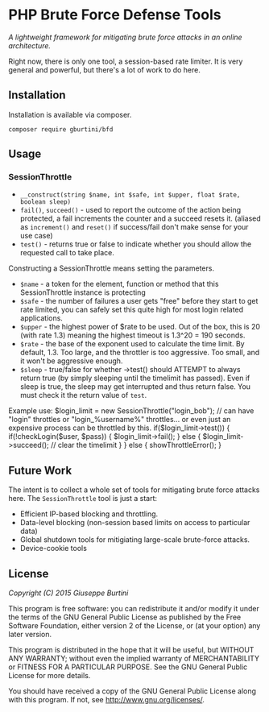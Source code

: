 PHP Brute Force Defense Tools
============================

_A lightweight framework for mitigating brute force attacks in an online architecture._

Right now, there is only one tool, a session-based rate limiter. It is very general and powerful, but there's a lot of work to do here.

Installation
------------

Installation is available via composer.

    composer require gburtini/bfd
    
    
Usage
-----

### SessionThrottle
* ``__construct(string $name, int $safe, int $upper, float $rate, boolean sleep)`` 
* ``fail()``, ``succeed()`` - used to report the outcome of the action being protected, a fail increments the counter and a succeed resets it. (aliased as ``increment()`` and ``reset()`` if success/fail don't make sense for your use case)
* ``test()`` - returns true or false to indicate whether you should allow the requested call to take place.

Constructing a SessionThrottle means setting the parameters.
* `$name` - a token for the element, function or method that this SessionThrottle instance is protecting
* `$safe` - the number of failures a user gets "free" before they start to get rate limited, you can safely set this quite high for most login related applications.
* `$upper` - the highest power of $rate to be used. Out of the box, this is 20 (with rate 1.3) meaning the highest timeout is 1.3^20 = 190 seconds.
* `$rate` - the base of the exponent used to calculate the time limit. By default, 1.3. Too large, and the throttler is too aggressive. Too small, and it won't be aggressive enough.
* `$sleep` - true/false for whether ->test() should ATTEMPT to always return true (by simply sleeping until the timelimit has passed). Even if sleep is true, the sleep may get interrupted and thus return false. You must check it the return value of `test`.

Example use:
    $login_limit = new SessionThrottle("login_bob");        // can have "login" throttles or "login_%username%" throttles... or even just an expensive process can be throttled by this.
    if($login_limit->test()) {
    	if(!checkLogin($user, $pass)) {
    		$login_limit->fail();
    	} else {
    		$login_limit->succeed(); // clear the timelimit
    	}
    } else {
    	showThrottleError();
    }

Future Work
-----------

The intent is to collect a whole set of tools for mitigating brute force attacks here. The `SessionThrottle` tool is just a start:
* Efficient IP-based blocking and throttling.
* Data-level blocking (non-session based limits on access to particular data)
* Global shutdown tools for mitigiating large-scale brute-force attacks.
* Device-cookie tools

License
-------
*Copyright (C) 2015 Giuseppe Burtini*

This program is free software: you can redistribute it and/or modify it under the terms of the GNU General Public License as published by the Free Software Foundation, either version 2 of the License, or (at your option) any later version.

This program is distributed in the hope that it will be useful, but WITHOUT ANY WARRANTY; without even the implied warranty of MERCHANTABILITY or FITNESS FOR A PARTICULAR PURPOSE.  See the GNU General Public License for more details.

You should have received a copy of the GNU General Public License along with this program.  If not, see <http://www.gnu.org/licenses/>.
